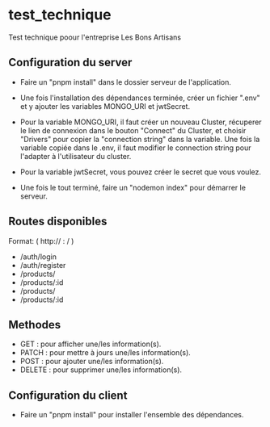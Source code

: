# test_technique
Test technique poour l'entreprise Les Bons Artisans

## Configuration du server

- Faire un "pnpm install" dans le dossier serveur de l'application.

- Une fois l'installation des dépendances terminée, créer un fichier ".env" et y ajouter les variables MONGO_URI et jwtSecret.

- Pour la variable MONGO_URI, il faut créer un nouveau Cluster, récuperer le lien de connexion dans le bouton "Connect" du Cluster, et choisir "Drivers" pour copier la "connection string" dans la variable. Une fois la variable copiée dans le .env, il faut modifier le connection string pour l'adapter à l'utilisateur du cluster.
  
- Pour la variable jwtSecret, vous pouvez créer le secret que vous voulez.

- Une fois le tout terminé, faire un "nodemon index" pour démarrer le serveur.

## Routes disponibles
Format: ( http:// <baseURL> : <port> / <route> )

- /auth/login
- /auth/register
- /products/
- /products/:id
- /products/
- /products/:id

## Methodes

- GET : pour afficher une/les information(s).
- PATCH : pour mettre à jours une/les information(s).
- POST : pour ajouter une/les information(s).
- DELETE : pour supprimer une/les information(s).

## Configuration du client

- Faire un "pnpm install" pour installer l'ensemble des dépendances.
